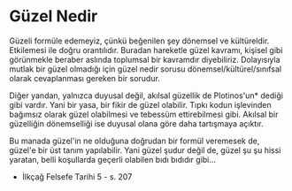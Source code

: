 # Güzel Nedir

Güzeli formüle edemeyiz, çünkü beğenilen şey dönemsel ve kültüreldir. Etkilemesi ile doğru orantılıdır. Buradan hareketle güzel kavramı, kişisel gibi görünmekle beraber aslında toplumsal bir kavramdır diyebiliriz. Dolayısıyla mutlak bir güzel olmadığı için güzel nedir sorusu dönemsel/kültürel/sınıfsal olarak cevaplanması gereken bir sorudur.

Diğer yandan, yalnızca duyusal değil, akılsal güzellik de Plotinos'un* dediği gibi vardır. Yani bir yasa, bir fikir de güzel olabilir. Tıpkı kodun işlevinden bağımsız olarak güzel olabilmesi ve tebessüm ettirebilmesi gibi. Akılsal bir güzelliğin dönemselliği ise duyusal olana göre daha tartışmaya açıktır.

Bu manada güzel'in ne olduğuna doğrudan bir formül veremesek de, güzel'e bir üst tanım yapılabilir. Yani güzel şudur değil de, güzel şu şu hissi yaratan, belli koşullarda geçerli olabilen bıdı bıdıdır gibi...

* İlkçağ Felsefe Tarihi 5 - s. 207
